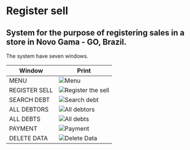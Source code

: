 # Register sell
## System for the purpose of registering sales in a store in Novo Gama - GO, Brazil.

The system have seven windows.

| Window | Print |
| - | - |
| MENU | ![Menu](imgs_md/menu.png) |
| REGISTER SELL | ![Register the sell](imgs_md/register.png) |
| SEARCH DEBT | ![Search debt](imgs_md/search_client.png) |
| ALL DEBTORS | ![All debtors](imgs_md/all_debtors.png) |
| ALL DEBTS | ![All debts](imgs_md/all_depts.png) |
| PAYMENT | ![Payment](imgs_md/payment.png) |
| DELETE DATA | ![Delete Data](imgs_md/delete_data.png) |






